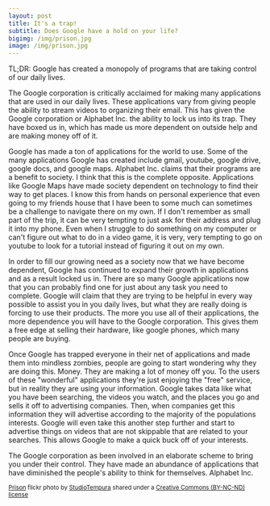```yaml
---
layout: post
title: It's a trap!
subtitle: Does Google have a hold on your life?
bigimg: /img/prison.jpg
image: /img/prison.jpg
---
```

TL;DR: Google has created a monopoly of programs that are taking control of our daily lives.

The Google corporation is critically acclaimed for making many applications that are used in our daily lives. These applications vary from giving people the ability to stream videos to organizing their email. This has given the Google corporation or Alphabet Inc. the ability to lock us into its trap. They have boxed us in, which has made us more dependent on outside help and are making money off of it.

Google has made a ton of applications for the world to use. Some of the many applications Google has created include gmail, youtube, google drive, google docs, and google maps. Alphabet Inc. claims that their programs are a benefit to society. I think that this is the complete opposite. Applications like Google Maps have made society dependent on technology to find their way to get places. I know this from hands on personal experience that even going to my friends house that I have been to some much can sometimes be a challenge to navigate there on my own. If I don't remember as small part of the trip, it can be very tempting to just ask for their address and plug it into my phone. Even when I struggle to do something on my computer or can't figure out what to do in a video game, it is very, very tempting to go on youtube to look for a tutorial instead of figuring it out on my own.

In order to fill our growing need as a society now that we have become dependent, Google has continued to expand their growth in applications and as a result locked us in. There are so many Google applications now that you can probably find one for just about any task you need to complete. Google will claim that they are trying to be helpful in every way possible to assist you in you daily lives, but what they are really doing is forcing to use their products. The more you use all of their applications, the more dependence you will have to the Google corporation. This gives them a free edge at selling their hardware, like google phones, which many people are buying.

Once Google has trapped everyone in their net of applications and made them into mindless zombies, people are going to start wondering why they are doing this. Money. They are making a lot of money off you. To the users of these "wonderful" applications they're just enjoying the "free" service, but in reality they are using your information. Google takes data like what you have been searching, the videos you watch, and the places you go and sells it off to advertising companies. Then, when companies get this information they will advertise according to the majority of the populations interests. Google will even take this another step further and start to advertise things on videos that are not skippable that are related to your searches. This allows Google to make a quick buck off of your interests.

The Google corporation as been involved in an elaborate scheme to bring you under their control. They have made an abundance of applications that have diminished the people's ability to think for themselves. Alphabet Inc.   







<small><a title="Prison" href="https://flickr.com/photos/zero101/4014410294">Prison</a> flickr photo by <a href="https://flickr.com/people/zero101">StudioTempura</a> shared under a <a href="https://creativecommons.org/licenses/by-nc-nd/2.0/">Creative Commons (BY-NC-ND) license</a> </small>
